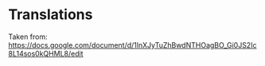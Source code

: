 # Translations

Taken from: https://docs.google.com/document/d/1lnXJyTuZhBwdNTHOagBO_Gi0JS2Ic8L14sos0kQHML8/edit
